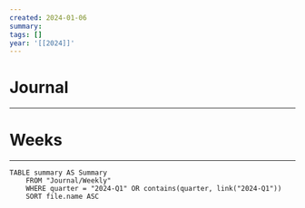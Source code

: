 ```yaml
---
created: 2024-01-06
summary: 
tags: []
year: '[[2024]]'
---
```



# Journal
---




# Weeks
---

```dataview
TABLE summary AS Summary
	FROM "Journal/Weekly" 
	WHERE quarter = "2024-Q1" OR contains(quarter, link("2024-Q1"))
	SORT file.name ASC
```

 